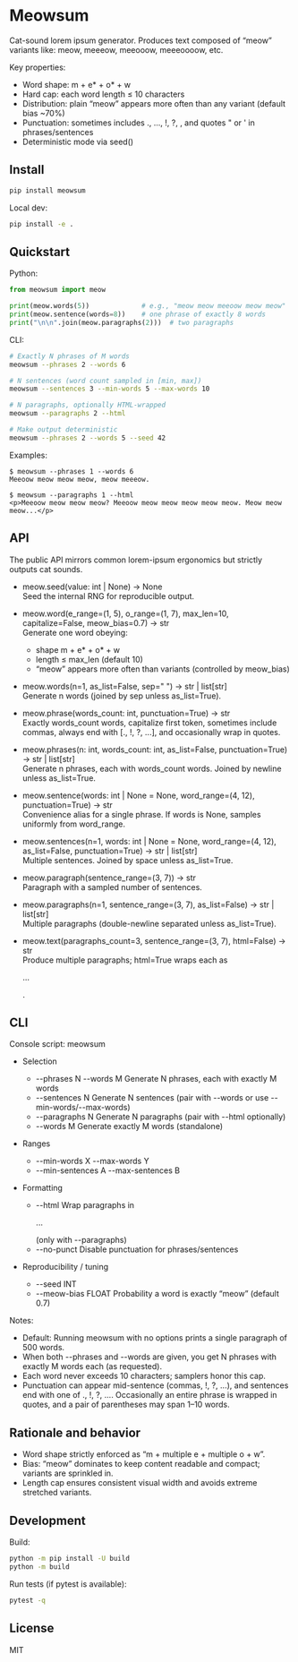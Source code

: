 # Meowsum

Cat-sound lorem ipsum generator. Produces text composed of “meow” variants like: meow, meeeow, meeooow, meeeoooow, etc.

Key properties:
- Word shape: m + e* + o* + w
- Hard cap: each word length ≤ 10 characters
- Distribution: plain “meow” appears more often than any variant (default bias ~70%)
- Punctuation: sometimes includes ., ..., !, ?, , and quotes " or ' in phrases/sentences
- Deterministic mode via seed()

## Install

```bash
pip install meowsum
```

Local dev:

```bash
pip install -e .
```

## Quickstart

Python:

```python
from meowsum import meow

print(meow.words(5))             # e.g., "meow meow meeoow meow meow"
print(meow.sentence(words=8))    # one phrase of exactly 8 words
print("\n\n".join(meow.paragraphs(2)))  # two paragraphs
```

CLI:

```bash
# Exactly N phrases of M words
meowsum --phrases 2 --words 6

# N sentences (word count sampled in [min, max])
meowsum --sentences 3 --min-words 5 --max-words 10

# N paragraphs, optionally HTML-wrapped
meowsum --paragraphs 2 --html

# Make output deterministic
meowsum --phrases 2 --words 5 --seed 42
```

Examples:

```
$ meowsum --phrases 1 --words 6
Meeoow meow meow meow, meow meeeow.
```

```
$ meowsum --paragraphs 1 --html
<p>Meeoow meow meow meow? Meeoow meow meow meow meow meow. Meow meow meow...</p>
```

## API

The public API mirrors common lorem-ipsum ergonomics but strictly outputs cat sounds.

- meow.seed(value: int | None) -> None  
  Seed the internal RNG for reproducible output.

- meow.word(e_range=(1, 5), o_range=(1, 7), max_len=10, capitalize=False, meow_bias=0.7) -> str  
  Generate one word obeying:
  - shape m + e* + o* + w
  - length ≤ max_len (default 10)
  - “meow” appears more often than variants (controlled by meow_bias)

- meow.words(n=1, as_list=False, sep=" ") -> str | list[str]  
  Generate n words (joined by sep unless as_list=True).

- meow.phrase(words_count: int, punctuation=True) -> str  
  Exactly words_count words, capitalize first token, sometimes include commas, always end with [., !, ?, ...], and occasionally wrap in quotes.

- meow.phrases(n: int, words_count: int, as_list=False, punctuation=True) -> str | list[str]  
  Generate n phrases, each with words_count words. Joined by newline unless as_list=True.

- meow.sentence(words: int | None = None, word_range=(4, 12), punctuation=True) -> str  
  Convenience alias for a single phrase. If words is None, samples uniformly from word_range.

- meow.sentences(n=1, words: int | None = None, word_range=(4, 12), as_list=False, punctuation=True) -> str | list[str]  
  Multiple sentences. Joined by space unless as_list=True.

- meow.paragraph(sentence_range=(3, 7)) -> str  
  Paragraph with a sampled number of sentences.

- meow.paragraphs(n=1, sentence_range=(3, 7), as_list=False) -> str | list[str]  
  Multiple paragraphs (double-newline separated unless as_list=True).

- meow.text(paragraphs_count=3, sentence_range=(3, 7), html=False) -> str  
  Produce multiple paragraphs; html=True wraps each as <p>...</p>.

## CLI

Console script: meowsum

- Selection
  - --phrases N --words M       Generate N phrases, each with exactly M words
  - --sentences N               Generate N sentences (pair with --words or use --min-words/--max-words)
  - --paragraphs N              Generate N paragraphs (pair with --html optionally)
  - --words M                   Generate exactly M words (standalone)

- Ranges
  - --min-words X --max-words Y
  - --min-sentences A --max-sentences B

- Formatting
  - --html                      Wrap paragraphs in <p>...</p> (only with --paragraphs)
  - --no-punct                  Disable punctuation for phrases/sentences

- Reproducibility / tuning
  - --seed INT
  - --meow-bias FLOAT           Probability a word is exactly “meow” (default 0.7)

Notes:
- Default: Running meowsum with no options prints a single paragraph of 500 words.
- When both --phrases and --words are given, you get N phrases with exactly M words each (as requested).
- Each word never exceeds 10 characters; samplers honor this cap.
- Punctuation can appear mid-sentence (commas, !, ?, ...), and sentences end with one of ., !, ?, .... Occasionally an entire phrase is wrapped in quotes, and a pair of parentheses may span 1–10 words.

## Rationale and behavior

- Word shape strictly enforced as “m + multiple e + multiple o + w”.
- Bias: “meow” dominates to keep content readable and compact; variants are sprinkled in.
- Length cap ensures consistent visual width and avoids extreme stretched variants.

## Development

Build:

```bash
python -m pip install -U build
python -m build
```

Run tests (if pytest is available):

```bash
pytest -q
```

## License

MIT
